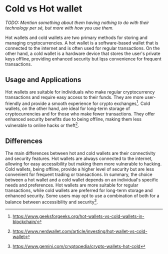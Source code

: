 # Cold vs Hot wallet
*TODO: Mention something about them having nothing to do with their technology per sé, but more with
how you use them.*

Hot wallets and cold wallets are two primary methods for storing and managing
cryptocurrencies. A hot wallet is a software-based wallet that is connected to
the internet and is often used for regular transactions. On the other hand, a
cold wallet is a hardware device that stores the user's private keys offline,
providing enhanced security but lqss convenience for frequent transactions.

## Usage and Applications
Hot wallets are suitable for individuals who make regular cryptocurrency
transactions and require easy access to their funds. They are more user-friendly
and provide a smooth experience for crypto exchanges[^geeks]. Cold wallets, on the
other hand, are ideal for long-term storage of cryptocurrencies and for those
who make fewer transactions. They offer enhanced security benefits due to being
offline, making them less vulnerable to online hacks or theft[^nerd].

## Differences
The main differences between hot and cold wallets are their connectivity and
security features. Hot wallets are always connected to the internet, allowing
for easy accessibility but making them more vulnerable to hacking. Cold wallets,
being offline, provide a higher level of security but are less convenient for
frequent trading or transactions. In summary, the choice between a hot wallet
and a cold wallet depends on an individual's specific needs and preferences. Hot
wallets are more suitable for regular transactions, while cold wallets are
preferred for long-term storage and enhanced security. Some users may opt to use
a combination of both for a balance between accessibility and security[^gemini].


[^geeks]: https://www.geeksforgeeks.org/hot-wallets-vs-cold-wallets-in-blockchain/
[^nerd]: https://www.nerdwallet.com/article/investing/hot-wallet-vs-cold-wallet
[^gemini]: https://www.gemini.com/cryptopedia/crypto-wallets-hot-cold
